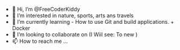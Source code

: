 - 👋 Hi, I’m @FreeCoderKiddy
- 👀 I’m interested in nature, sports, arts ans travels
- 🌱 I’m currently learning - How to use Git and build applications. + Docker
- 💞️ I’m looking to collaborate on (I Wiil see: To new )
- 📫 How to reach me ...

<!---
FreeCoderKiddy/FreeCoderKiddy is a ✨ special ✨ repository because its `README.md` (this file) appears on your GitHub profile.
You can click the Preview link to take a look at your changes.
--->
